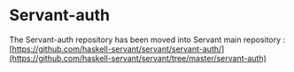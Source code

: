 # Servant-auth

The Servant-auth repository has been moved into Servant main repository : [https://github.com/haskell-servant/servant/servant-auth/](https://github.com/haskell-servant/servant/tree/master/servant-auth)
